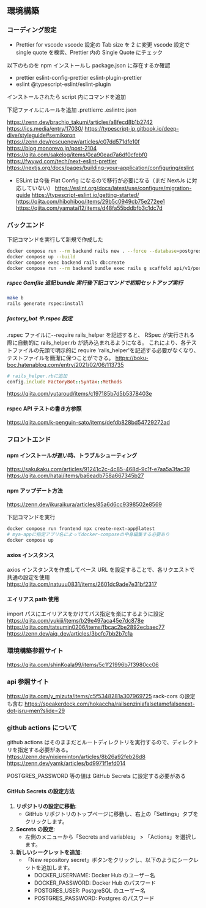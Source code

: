 ## 環境構築

### コーディング設定

- Prettier for vscode
  vscode 設定の Tab size を 2 に変更
  vscode 設定で single quote を検索、Prettier 内の Single Quote にチェック

以下のものを npm インストールし package.json に存在するか確認

- prettier
  eslint-config-prettier
  eslint-plugin-prettier
- eslint
  @typescript-eslint/eslint-plugin

インストールされたら script 内にコマンドを追加

下記ファイルにルールを追加
.prettierrc
.eslintrc.json

https://zenn.dev/brachio_takumi/articles/a8fecd8b1b2742
https://ics.media/entry/17030/
https://typescript-jp.gitbook.io/deep-dive/styleguide#semikoron
https://zenn.dev/rescuenow/articles/c07dd571dfe10f
https://blog.monorevo.jp/post-2104
https://qiita.com/sakelog/items/0ca90ead7a6df0cfebf0
https://fwywd.com/tech/next-eslint-prettier
https://nextjs.org/docs/pages/building-your-application/configuring/eslint

- ESLint は今後 Flat Config になるので移行が必要になる（まだ NextJs に対応していない）
  https://eslint.org/docs/latest/use/configure/migration-guide
  https://typescript-eslint.io/getting-started/
  https://qiita.com/hibohiboo/items/29b5c0949cb75e272ee1
  https://qiita.com/yamatai12/items/d48fa55bddbfb3c1dc7d

### バックエンド

下記コマンドを実行して新規で作成した

```zsh
docker compose run --rm backend rails new . --force --database=postgresql --api
docker compose up --build
docker compose exec backend rails db:create
docker compose run --rm backend bundle exec rails g scaffold api/v1/post title:string body:text
```

##### rspec Gemfile 追記 bundle 実行後下記コマンドで初期セットアップ実行

```zsh
make b
rails generate rspec:install
```

##### factory_bot や.rspec 設定

.rspec ファイルに--require rails_helper を記述すると、
RSpec が実行される際に自動的に rails_helper.rb が読み込まれるようになる。
これにより、各テストファイルの先頭で明示的に require 'rails_helper'を記述する必要がなくなり、
テストファイルを簡潔に保つことができる。
https://boku-boc.hatenablog.com/entry/2021/02/06/113735

```ruby
# rails_helper.rbに追加
config.include FactoryBot::Syntax::Methods
```

https://qiita.com/yutaroud/items/c197185b7d5b5378403e

#### rspec API テストの書き方参照

https://qiita.com/k-penguin-sato/items/defdb828bd54729272ad

### フロントエンド

#### npm インストールが遅い時、トラブルシューティング

https://sakukaku.com/articles/91241c2c-4c85-468d-9c1f-e7aa5a3fac39
https://qiita.com/hatai/items/ba6eadb758a667345b27

#### npm アップデート方法

https://zenn.dev/ikuraikura/articles/85a6d6cc9398502e8569

下記コマンドを実行

```zsh
docker compose run frontend npx create-next-app@latest
# mya-appに指定アプリ名によってdocker-composeの中身編集する必要あり
docker compose up
```

#### axios インスタンス

axios インスタンスを作成してベース URL を設定することで、各リクエストで共通の設定を使用
https://qiita.com/natuuu0831/items/2601dc9ade7e31bf2317

#### エイリアス path 使用

import パスにエイリアスをかけてパス指定を楽にするように設定
https://qiita.com/yukiji/items/b29e497aca45e7dc878e
https://qiita.com/tatsumin0206/items/fbcac2be2892ecbaec77
https://zenn.dev/aiq_dev/articles/3bcfc7bb2b7c1a

### 環境構築参照サイト

https://qiita.com/shinKoala99/items/5c1f21996b7f3980cc06

### api 参照サイト

https://qiita.com/y_mizuta/items/c5f5348281a307969725 rack-cors の設定も含む
https://speakerdeck.com/hokaccha/railsenziniafalsetamefalsenext-dot-jsru-men?slide=29

### github actions について

github actions はそのままだとルートディレクトリを実行するので、ディレクトリを指定する必要がある。
https://zenn.dev/nixieminton/articles/8b26a92feb26d8
https://zenn.dev/yamk/articles/bd9971f1efd014

POSTGRES_PASSWORD 等の値は GitHub Secrets に設定する必要がある

#### GitHub Secrets の設定方法

1. **リポジトリの設定に移動**:
   - GitHub リポジトリのトップページに移動し、右上の「Settings」タブをクリックします。
2. **Secrets の設定**:
   - 左側のメニューから「Secrets and variables」 > 「Actions」を選択します。
3. **新しいシークレットを追加**:
   - 「New repository secret」ボタンをクリックし、以下のようにシークレットを追加します。
     - DOCKER_USERNAME: Docker Hub のユーザー名
     - DOCKER_PASSWORD: Docker Hub のパスワード
     - POSTGRES_USER: PostgreSQL のユーザー名
     - POSTGRES_PASSWORD: Postgres のパスワード
